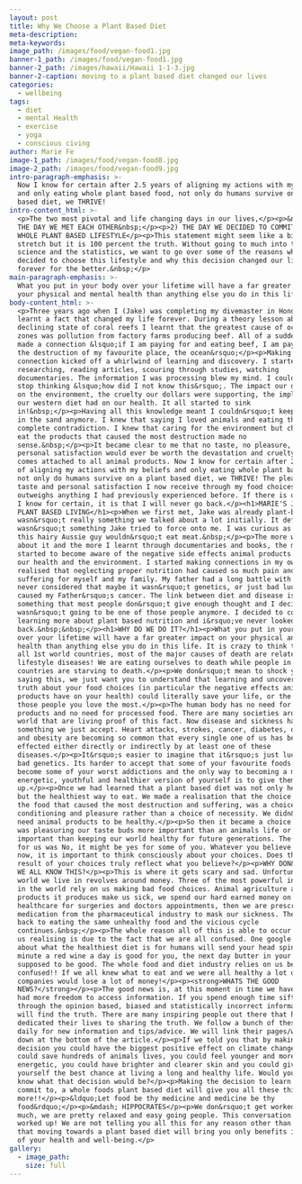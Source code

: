```yaml
---
layout: post
title: Why We Choose a Plant Based Diet
meta-description:
meta-keywords:
image_path: /images/food/vegan-food1.jpg
banner-1_path: /images/food/vegan-food1.jpg
banner-2_path: /images/hawaii/Hawaii 1-1-3.jpg
banner-2-caption: moving to a plant based diet changed our lives
categories:
  - wellbeing
tags:
  - diet
  - mental Health
  - exercise
  - yoga
  - conscious civing
author: Marie Fe
image-1_path: /images/food/vegan-food8.jpg
image-2_path: /images/food/vegan-food9.jpg
intro-paragraph-emphasis: >-
  Now I know for certain after 2.5 years of aligning my actions with my beliefs
  and only eating whole plant based food, not only do humans survive on a plant
  based diet, we THRIVE!
intro-content_html: >-
  <p>The two most pivotal and life changing days in our lives,</p><p>&nbsp;1)
  THE DAY WE MET EACH OTHER&nbsp;</p><p>2) THE DAY WE DECIDED TO COMMIT TO A
  WHOLE PLANT BASED LIFESTYLE</p><p>This statement might seem like a bit of a
  stretch but it is 100 percent the truth. Without going to much into the
  science and the statistics, we want to go over some of the reasons why we
  decided to choose this lifestyle and why this decision changed our lives
  forever for the better.&nbsp;</p>
main-paragraph-emphasis: >-
  What you put in your body over your lifetime will have a far greater impact on
  your physical and mental health than anything else you do in this life
body-content_html: >-
  <p>Three years ago when I (Jake) was completing my divemaster in Honduras I
  learnt a fact that changed my life forever. During a theory lesson about the
  declining state of coral reefs I learnt that the greatest cause of ocean dead
  zones was pollution from factory farms producing beef. All of a sudden my mind
  made a connection &lsquo;if I am paying for and eating beef, I am paying for
  the destruction of my favourite place, the ocean&rsquo;</p><p>Making this
  connection kicked off a whirlwind of learning and discovery. I started
  researching, reading articles, scouring through studies, watching
  documentaries. The information I was processing blew my mind. I couldn&rsquo;t
  stop thinking &lsquo;how did I not know this&rsquo;. The impact our diet had
  on the environment, the cruelty our dollars were supporting, the implications
  our western diet had on our health. It all started to sink
  in!&nbsp;</p><p>Having all this knowledge meant I couldn&rsquo;t keep my head
  in the sand anymore. I knew that saying I loved animals and eating them was a
  complete contradiction. I knew that caring for the environment but choosing to
  eat the products that caused the most destruction made no
  sense.&nbsp;</p><p>It became clear to me that no taste, no pleasure, no
  personal satisfaction would ever be worth the devastation and cruelty that
  comes attached to all animal products. Now I know for certain after 2.5 years
  of aligning my actions with my beliefs and only eating whole plant based food,
  not only do humans survive on a plant based diet, we THRIVE! The pleasure,
  taste and personal satisfaction I now receive through my food choices far
  outweighs anything I had previously experienced before. If there is one thing
  I know for certain, it is that I will never go back.</p><h1>MARIE'S JOURNEY TO
  PLANT BASED LIVING</h1><p>When we first met, Jake was already plant-based. It
  wasn&rsquo;t really something we talked about a lot initially. It definitely
  wasn&rsquo;t something Jake tried to force onto me. I was curious as to why
  this hairy Aussie guy wouldn&rsquo;t eat meat.&nbsp;</p><p>The more we talked
  about it and the more I learnt through documentaries and books, the more I
  started to become aware of the negative side effects animal products have on
  our health and the environment. I started making connections in my own life, I
  realised that neglecting proper nutrition had caused so much pain and
  suffering for myself and my family. My father had a long battle with cancer. I
  never considered that maybe it wasn&rsquo;t genetics, or just bad luck that
  caused my Father&rsquo;s cancer. The link between diet and disease is
  something that most people don&rsquo;t give enough thought and I decided I
  wasn&rsquo;t going to be one of those people anymore. I decided to commit to
  learning more about plant based nutrition and i&rsquo;ve never looked
  back.&nbsp;&nbsp;</p><h1>WHY DO WE DO IT?</h1><p>What you put in your body
  over your lifetime will have a far greater impact on your physical and mental
  health than anything else you do in this life. It is crazy to think that in
  all 1st world countries, most of the major causes of death are related to
  lifestyle diseases! We are eating ourselves to death while people in 3rd world
  countries are starving to death.</p><p>We don&rsquo;t mean to shock you by
  saying this, we just want you to understand that learning and uncovering the
  truth about your food choices (in particular the negative effects animal
  products have on your health) could literally save your life, or the lives of
  those people you love the most.</p><p>The human body has no need for animal
  products and no need for processed food. There are many societies around the
  world that are living proof of this fact. Now disease and sickness has become
  something we just accept. Heart attacks, strokes, cancer, diabetes, depression
  and obesity are becoming so common that every single one of us has been
  effected either directly or indirectly by at least one of these
  diseases.</p><p>It&rsquo;s easier to imagine that it&rsquo;s just luck, or its
  bad genetics. Its harder to accept that some of your favourite foods have
  become some of your worst addictions and the only way to becoming a more
  energetic, youthful and healthier version of yourself is to give them
  up.</p><p>Once we had learned that a plant based diet was not only healthy,
  but the healthiest way to eat. We made a realisation that the choice to eat
  the food that caused the most destruction and suffering, was a choice of
  conditioning and pleasure rather than a choice of necessity. We didn&rsquo;t
  need animal products to be healthy.</p><p>So then it became a choice for us,
  was pleasuring our taste buds more important than an animals life or more
  important than keeping our world healthy for future generations. The answer
  for us was No, it might be yes for some of you. Whatever you believe right
  now, it is important to think consciously about your choices. Does the end
  result of your choices truly reflect what you believe?</p><p>WHY DON&rsquo;T
  WE ALL KNOW THIS?</p><p>This is where it gets scary and sad. Unfortunately the
  world we live in revolves around money. Three of the most powerful industries
  in the world rely on us making bad food choices. Animal agriculture and the
  products it produces make us sick, we spend our hard earned money on
  healthcare for surgeries and doctors appointments, then we are prescribed
  medication from the pharmaceutical industry to mask our sickness. Then we go
  back to eating the same unhealthy food and the vicious cycle
  continues.&nbsp;</p><p>The whole reason all of this is able to occur without
  us realising is due to the fact that we are all confused. One google search
  about what the healthiest diet is for humans will send your head spinning. One
  minute a red wine a day is good for you, the next day butter in your coffee is
  supposed to be good. The whole food and diet industry relies on us being
  confused!! If we all knew what to eat and we were all healthy a lot of
  companies would lose a lot of money!</p><p><strong>WHATS THE GOOD
  NEWS?</strong></p><p>The good news is, at this moment in time we have never
  had more freedom to access information. If you spend enough time sifting
  through the opinion based, biased and statistically incorrect information, you
  will find the truth. There are many inspiring people out there that have
  dedicated their lives to sharing the truth. We follow a bunch of these people
  daily for new information and tips/advice. We will link their pages/websites
  down at the bottom of the article.</p><p>If we told you that by making one
  decision you could have the biggest positive effect on climate change, you
  could save hundreds of animals lives, you could feel younger and more
  energetic, you could have brighter and clearer skin and you could give
  yourself the best chance at living a long and healthy life. Would you want to
  know what that decision would be?</p><p>Making the decision to learn about and
  commit to, a whole foods plant based diet will give you all these things and
  more!!</p><p>&ldquo;Let food be thy medicine and medicine be thy
  food&rdquo;</p><p>&mdash; HIPPOCRATES</p><p>We don&rsquo;t get worked up about
  much, we are pretty relaxed and easy going people. This conversation gets us
  worked up! We are not telling you all this for any reason other than we know
  that moving towards a plant based diet will bring you only benefits in terms
  of your health and well-being.</p>
gallery:
  - image_path:
    size: full
---
```


